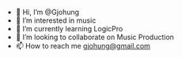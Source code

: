- 👋 Hi, I’m @Gjohung
- 👀 I’m interested in music
- 🌱 I’m currently learning LogicPro
- 💞️ I’m looking to collaborate on Music Production
- 📫 How to reach me gjohung@gmail.com

<!---
Gjohung/Gjohung is a ✨ special ✨ repository because its `README.md` (this file) appears on your GitHub profile.
You can click the Preview link to take a look at your changes.
--->
